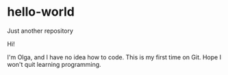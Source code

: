 # hello-world
Just another repository 

Hi!

I'm Olga, and I have no idea how to code. 
This is my first time on Git. Hope I won't quit learning programming.
